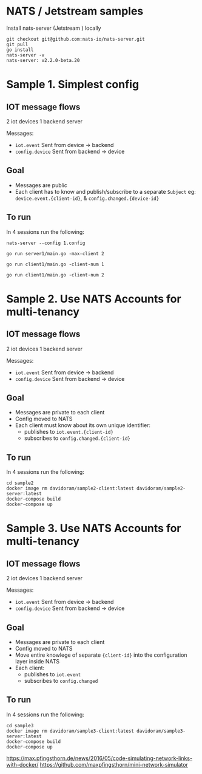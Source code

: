# NATS / Jetstream samples

Install nats-server (Jetstream ) locally

```
git checkout git@github.com:nats-io/nats-server.git
git pull
go install
nats-server -v
nats-server: v2.2.0-beta.20
```


# Sample 1. Simplest config

## IOT message flows

2 iot devices
1 backend server

Messages:

- `iot.event` Sent from device -> backend
- `config.device` Sent from backend -> device

## Goal

- Messages are public
- Each client has to know and publish/subscribe to a separate `Subject` eg: `device.event.{client-id}`, & `config.changed.{device-id}`

## To run

In 4 sessions run the following:

`nats-server --config 1.config`

`go run server1/main.go -max-client 2`

`go run client1/main.go -client-num 1`

`go run client1/main.go -client-num 2`

# Sample 2. Use NATS Accounts for multi-tenancy

## IOT message flows

2 iot devices
1 backend server

Messages:

- `iot.event` Sent from device -> backend
- `config.device` Sent from backend -> device

## Goal

- Messages are private to each client
- Config moved to NATS
- Each client must know about its own unique identifier:
  - publishes to `iot.event.{client-id}`
  - subscribes to `config.changed.{client-id}`

## To run

In 4 sessions run the following:

```
cd sample2
docker image rm davidoram/sample2-client:latest davidoram/sample2-server:latest
docker-compose build
docker-compose up
```

# Sample 3. Use NATS Accounts for multi-tenancy

## IOT message flows

2 iot devices
1 backend server

Messages:

- `iot.event` Sent from device -> backend
- `config.device` Sent from backend -> device

## Goal

- Messages are private to each client
- Config moved to NATS
- Move entire knowlege of separate `{client-id}` into the configuration layer inside NATS
- Each client:
  - publishes to `iot.event`
  - subscribes to `config.changed`

## To run

In 4 sessions run the following:

```
cd sample3
docker image rm davidoram/sample3-client:latest davidoram/sample3-server:latest
docker-compose build
docker-compose up
```

https://max.pfingsthorn.de/news/2016/05/code-simulating-network-links-with-docker/
https://github.com/maxpfingsthorn/mini-network-simulator
